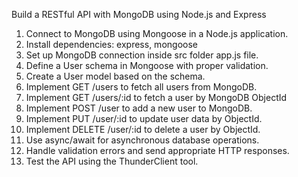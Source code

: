 Build a RESTful API with MongoDB using Node.js and Express 
1.	Connect to MongoDB using Mongoose in a Node.js application.
2.	Install dependencies: express, mongoose
3.	Set up MongoDB connection inside src folder app.js file.
4.	Define a User schema in Mongoose with proper validation.
5.	Create a User model based on the schema.
6.	Implement GET /users to fetch all users from MongoDB.
7.	Implement GET /users/:id to fetch a user by MongoDB ObjectId
8.	Implement POST /user to add a new user to MongoDB.
9.	Implement PUT /user/:id to update user data by ObjectId.
10.	Implement DELETE /user/:id to delete a user by ObjectId.
11.	Use async/await for asynchronous database operations.
12.	Handle validation errors and send appropriate HTTP responses.
13.	Test the API using the ThunderClient tool.
